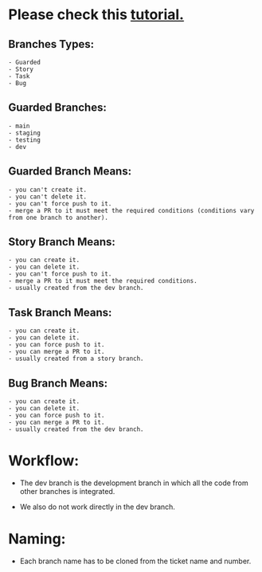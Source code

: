 # Please check this [tutorial.](https://www.youtube.com/watch?v=k20T9s5TkHY)

## Branches Types:

    - Guarded
    - Story
    - Task
    - Bug

## Guarded Branches:

    - main
    - staging
    - testing
    - dev

## Guarded Branch Means:

    - you can't create it.
    - you can't delete it.
    - you can't force push to it.
    - merge a PR to it must meet the required conditions (conditions vary from one branch to another).

## Story Branch Means:

    - you can create it.
    - you can delete it.
    - you can't force push to it.
    - merge a PR to it must meet the required conditions.
    - usually created from the dev branch.

## Task Branch Means:

    - you can create it.
    - you can delete it.
    - you can force push to it.
    - you can merge a PR to it.
    - usually created from a story branch.

## Bug Branch Means:

    - you can create it.
    - you can delete it.
    - you can force push to it.
    - you can merge a PR to it.
    - usually created from the dev branch.

# Workflow:

- The dev branch is the development branch in which all the code from other branches is integrated.

- We also do not work directly in the dev branch.

# Naming:

- Each branch name has to be cloned from the ticket name and number.
